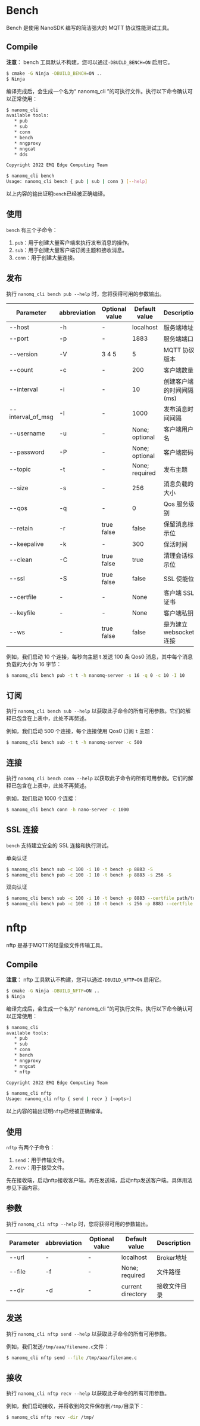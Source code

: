 # Bench

Bench 是使用 NanoSDK 编写的简洁强大的 MQTT 协议性能测试工具。

## Compile 

**注意**： bench 工具默认不构建，您可以通过`-DBUILD_BENCH=ON` 启用它。

```bash
$ cmake -G Ninja -DBUILD_BENCH=ON ..
$ Ninja
```

编译完成后，会生成一个名为“ nanomq_cli ”的可执行文件。执行以下命令确认可以正常使用：

```bash
$ nanomq_cli 
available tools:
   * pub
   * sub
   * conn
   * bench
   * nngproxy
   * nngcat
   * dds

Copyright 2022 EMQ Edge Computing Team
```

```bash
$ nanomq_cli bench
Usage: nanomq_cli bench { pub | sub | conn } [--help]
```

以上内容的输出证明`bench`已经被正确编译。

## 使用

`bench` 有三个子命令：

1. `pub`：用于创建大量客户端来执行发布消息的操作。
2. `sub`：用于创建大量客户端订阅主题和接收消息。
3. `conn`：用于创建大量连接。

## 发布

执行 `nanomq_cli bench pub --help` 时，您将获得可用的参数输出。

| Parameter         | abbreviation | Optional value | Default value  | Description               |
| ----------------- | ------------ | -------------- | -------------- | ------------------------- |
| --host            | -h           | -              | localhost      | 服务端地址                |
| --port            | -p           | -              | 1883           | 服务端端口                |
| --version         | -V           | 3 4 5          | 5              | MQTT 协议版本             |
| --count           | -c           | -              | 200            | 客户端数量                |
| --interval        | -i           | -              | 10             | 创建客户端的时间间隔 (ms) |
| --interval_of_msg | -I           | -              | 1000           | 发布消息时间间隔          |
| --username        | -u           | -              | None; optional | 客户端用户名              |
| --password        | -P           | -              | None; optional | 客户端密码                |
| --topic           | -t           | -              | None; required | 发布主题                  |
| --size            | -s           | -              | 256            | 消息负载的大小            |
| --qos             | -q           | -              | 0              | Qos 服务级别              |
| --retain          | -r           | true false     | false          | 保留消息标示位            |
| --keepalive       | -k           | -              | 300            | 保活时间                  |
| --clean           | -C           | true false     | true           | 清理会话标示位            |
| --ssl             | -S           | true false     | false          | SSL 使能位                |
| --certfile        | -            | -              | None           | 客户端 SSL 证书           |
| --keyfile         | -            | -              | None           | 客户端私钥                |
| --ws              | -            | true false     | false          | 是为建立 websocket 连接   |

例如，我们启动 10 个连接，每秒向主题 t 发送 100 条 Qos0 消息，其中每个消息负载的大小为 16 字节：

```bash
$ nanomq_cli bench pub -t t -h nanomq-server -s 16 -q 0 -c 10 -I 10
```

## 订阅

执行 `nanomq_cli bench sub --help` 以获取此子命令的所有可用参数。它们的解释已包含在上表中，此处不再赘述。

例如，我们启动 500 个连接，每个连接使用 Qos0 订阅 `t` 主题：

```bash
$ nanomq_cli bench sub -t t -h nanomq-server -c 500
```

## 连接

执行 `nanomq_cli bench conn --help` 以获取此子命令的所有可用参数。它们的解释已包含在上表中，此处不再赘述。

例如，我们启动 1000 个连接：

```bash
$ nanomq_cli bench conn -h nano-server -c 1000
```

## SSL 连接

`bench` 支持建立安全的 SSL 连接和执行测试。

单向认证

```bash
$ nanomq_cli bench sub -c 100 -i 10 -t bench -p 8883 -S
$ nanomq_cli bench pub -c 100 -I 10 -t bench -p 8883 -s 256 -S
```

双向认证

```bash
$ nanomq_cli bench sub -c 100 -i 10 -t bench -p 8883 --certfile path/to/client-cert.pem --keyfile path/to/client-key.pem
$ nanomq_cli bench pub -c 100 -i 10 -t bench -s 256 -p 8883 --certfile path/to/client-cert.pem --keyfile path/to/client-key.pem
```

# nftp

nftp 是基于MQTT的轻量级文件传输工具。

## Compile 

**注意**： nftp 工具默认不构建，您可以通过`-DBUILD_NFTP=ON` 启用它。

```bash
$ cmake -G Ninja -DBUILD_NFTP=ON ..
$ Ninja
```

编译完成后，会生成一个名为“ nanomq_cli ”的可执行文件。执行以下命令确认可以正常使用：

```bash
$ nanomq_cli 
available tools:
   * pub
   * sub
   * conn
   * bench
   * nngproxy
   * nngcat
   * nftp

Copyright 2022 EMQ Edge Computing Team
```

```bash
$ nanomq_cli nftp
Usage: nanomq_cli nftp { send | recv } [<opts>]
```

以上内容的输出证明`nftp`已经被正确编译。

## 使用

`nftp` 有两个子命令：

1. `send`：用于传输文件。
2. `recv`：用于接受文件。

先在接收端，启动nftp接收客户端。再在发送端，启动nftp发送客户端。具体用法参见下面内容。

## 参数

执行 `nanomq_cli nftp --help` 时，您将获得可用的参数输出。

| Parameter         | abbreviation | Optional value | Default value     | Description               |
| ----------------- | ------------ | -------------- | ----------------- | ------------------------- |
| --url             | -            | -              | localhost         | Broker地址                |
| --file            | -f           | -              | None; required    | 文件路径                  |
| --dir             | -d           | -              | current directory | 接收文件目录               |

## 发送

执行 `nanomq_cli nftp send --help` 以获取此子命令的所有可用参数。

例如，我们发送`/tmp/aaa/filename.c`文件：

```bash
$ nanomq_cli nftp send --file /tmp/aaa/filename.c
```

## 接收

执行 `nanomq_cli nftp recv --help` 以获取此子命令的所有可用参数。

例如，我们启动接收，并将收到的文件保存到`/tmp/`目录下：

```bash
$ nanomq_cli nftp recv -dir /tmp/
```


